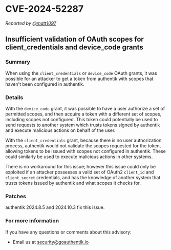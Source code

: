 # CVE-2024-52287

_Reported by [@matt1097](https://github.com/matt1097)_

## Insufficient validation of OAuth scopes for client_credentials and device_code grants

### Summary

When using the `client_credentials` or `device_code` OAuth grants, it was possible for an attacker to get a token from authentik with scopes that haven't been configured in authentik.

### Details

With the `device_code` grant, it was possible to have a user authorize a set of permitted scopes, and then acquire a token with a different set of scopes, including scopes not configured. This token could potentially be used to send requests to another system which trusts tokens signed by authentik and execute malicious actions on behalf of the user.

With the `client_credentials` grant, because there is no user authorization process, authentik would not validate the scopes requested for the token, allowing tokens to be issued with scopes not configured in authentik. These could similarly be used to execute malicious actions in other systems.

There is no workaround for this issue; however this issue could only be exploited if an attacker possesses a valid set of OAuth2 `client_id` and `client_secret` credentials, and has the knowledge of another system that trusts tokens issued by authentik and what scopes it checks for.

### Patches

authentik 2024.8.5 and 2024.10.3 fix this issue.

### For more information

If you have any questions or comments about this advisory:

-   Email us at [security@goauthentik.io](mailto:security@goauthentik.io)
